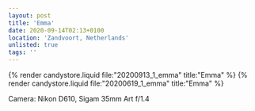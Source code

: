 ```yaml
---
layout: post
title: 'Emma'
date: 2020-09-14T02:13+0100
location: 'Zandvoort, Netherlands'
unlisted: true
tags: ''
---
```


{% render candystore.liquid file:"20200913_1_emma" title:"Emma" %}
{% render candystore.liquid file:"20200619_1_emma" title:"Emma" %}

Camera: Nikon D610, Sigam 35mm Art f/1.4
